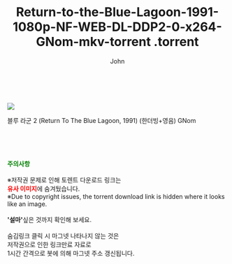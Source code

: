 ﻿---
layout: post
title:  "                   Return-to-the-Blue-Lagoon-1991-1080p-NF-WEB-DL-DDP2-0-x264-GNom-mkv-torrent                .torrent"
author: John
categories: [ 영화 ]
tags: [  ]
image: https://torrentrj59.com/uploadfile/full/751562659978bb34a16df5c292bd3c6df5f56765.jpg 
description: "                   Return-to-the-Blue-Lagoon-1991-1080p-NF-WEB-DL-DDP2-0-x264-GNom-mkv-torrent                 torrent 정보 공유"
toc: true
toc_sticky: true
---

<br>
<p><img src="https://torrentrj59.com/uploadfile/full/751562659978bb34a16df5c292bd3c6df5f56765.jpg"/></p>
 블루 라군 2 (Return To The Blue Lagoon, 1991) (한더빙+영음) GNom    
    
<br><br><br>
<p data-ke-size="size16"><b><span style="color: green;">주의사항</span></b><br /><br />※저작권 문제로 인해 토렌트 다운로드 링크는<br /><b><span style="color: red;">유사 이미지</span></b>에 숨겨뒀습니다.<br />※Due to copyright issues, the torrent download link is hidden where it looks like an image.<br /><br /><b>'설마'</b>싶은 것까지 확인해 보세요.<br /><br />숨김링크 클릭 시 마그넷 나타나지 않는 것은<br />저작권으로 인한 링크만료 자료로<br />1시간 간격으로 봇에 의해 마그넷 주소 갱신됩니다.</p>
